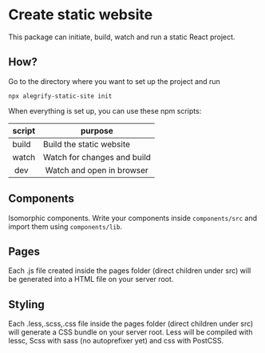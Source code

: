 # Create static website

This package can initiate, build, watch and run a static React project.

## How?

Go to the directory where you want to set up the project and run

```
npx alegrify-static-site init
```

When everything is set up, you can use these npm scripts:

| script | purpose                     |
| ------ | --------------------------- |
| build  | Build the static website    |
| watch  | Watch for changes and build |
|  dev   |  Watch and open in browser  |

## Components

Isomorphic components. Write your components inside `components/src` and import them using `components/lib`.

## Pages

Each .js file created inside the pages folder (direct children under src) will be generated into a HTML file on your server root.

## Styling

Each .less,.scss,.css file inside the pages folder (direct children under src) will generate a CSS bundle on your server root.
Less will be compiled with lessc, Scss with sass (no autoprefixer yet) and css with PostCSS.

